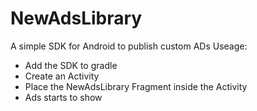 # NewAdsLibrary
A simple SDK for Android to publish custom ADs
Useage:
* Add the SDK to gradle
* Create an Activity
* Place the NewAdsLibrary Fragment inside the Activity
* Ads starts to show
